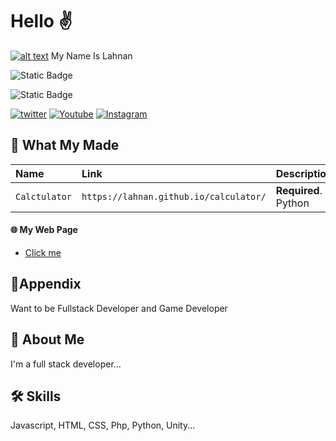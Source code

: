 

# Hello ✌️
[![alt text](https://avatars.githubusercontent.com/u/99069298?s=400&u=ff7ee5a6365a9907c78210e372622f087db0f29d&v=4)](https://avatars.githubusercontent.com/u/99069298?s=400&u=ff7ee5a6365a9907c78210e372622f087db0f29d&v=4)
My Name Is Lahnan 


![Static Badge](https://img.shields.io/badge/github-pages?style=flat-square&logo=github&label=My&labelColor=%23&color=%23dd143b&link=https%3A%2F%2Fgithub.com%2Flahnan)

![Static Badge](https://img.shields.io/badge/Site-pages?style=flat-square&logo=html5&label=My&labelColor=%23d1d1d1&color=%23dd143b&link=lahnan.github.io)

[![twitter](https://img.shields.io/badge/twitter-1DA1F2?style=for-the-badge&logo=twitter&logoColor=white)](https://twitter.com/Rubik_aer/)
[![Youtube](https://img.shields.io/badge/youtube-ff0000?style=for-the-badge&logo=youtube&logoColor=white)](https://twitter.com/Rubik_aer/)
[![Instagram](https://img.shields.io/badge/Instagram-C32E9B?style=for-the-badge&logo=instagram&logoColor=white)](https://twitter.com/Rubik_aer/)










## 🤚 What My Made



| Name | Link     | Description                |
| :-------- | :------- | :------------------------- |
| `Calctulator` | `https://lahnan.github.io/calculator/` | **Required**. Python |



#### 🌐 My Web Page

  - [Click me](lahnan.github.io)



## 🙂Appendix

Want to be Fullstack Developer and Game Developer


## 🚀 About Me
I'm a full stack developer...


## 🛠 Skills
Javascript, HTML, CSS, Php, Python, Unity...

